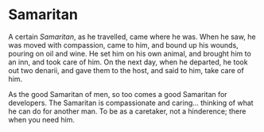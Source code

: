 Samaritan
=========

A certain _Samaritan_, as he travelled, came where he was. When he saw, he was moved with compassion, came to him, and bound up his wounds, pouring on oil and wine. He set him on his own animal, and brought him to an inn, and took care of him. On the next day, when he departed, he took out two denarii, and gave them to the host, and said to him, take care of him.

As the good Samaritan of men, so too comes a good Samaritan for developers. The Samaritan is compassionate and caring... thinking of what he can do for another man. To be as a caretaker, not a hinderence; there when you need him.
